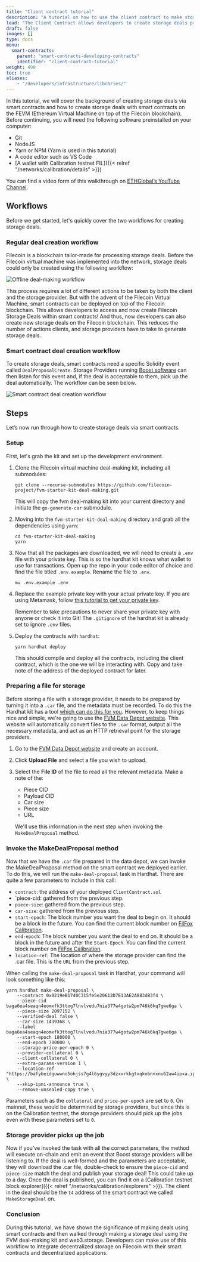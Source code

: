 ```yaml
---
title: "Client contract tutorial"
description: "A tutorial on how to use the client contract to make storage deals using smart contracts."
lead: "The Client Contract allows developers to create storage deals programmatically via smart contracts."
draft: false
images: []
type: docs
menu:
  smart-contracts:
    parent: "smart-contracts-developing-contracts"
    identifier: "client-contract-tutorial"
weight: 490
toc: true
aliases:
    - "/developers/infrastructure/libraries/"
---
```


In this tutorial, we will cover the background of creating storage deals via smart contracts and how to create storage deals with smart contracts on the FEVM (Ethereum Virtual Machine on top of the Filecoin blockchain). Before continuing, you will need the following software preinstalled on your computer:

- Git
- NodeJS
- Yarn or NPM (Yarn is used in this tutorial)
- A code editor such as VS Code
- [A wallet with Calibration testnet FIL]({{< relref "/networks/calibration/details" >}})

You can find a video form of this walkthrough on [ETHGlobal’s YouTube Channel](https://www.youtube.com/watch?v=27EV3gQGY9k). 

## Workflows

Before we get started, let's quickly cover the two workflows for creating storage deals.

### Regular deal creation workflow

Filecoin is a blockchain tailor-made for processing storage deals. Before the Filecoin virtual machine was implemented into the network, storage deals could only be created using the following workflow:

![Offline deal-making workflow](deal-workflow.png)

This process requires a lot of different actions to be taken by both the client and the storage provider. But with the advent of the Filecoin Virtual Machine, smart contracts can be deployed on top of the Filecoin blockchain. This allows developers to access and now create Filecoin Storage Deals within smart contracts! And thus, now developers can also create new storage deals on the Filecoin blockchain. This reduces the number of actions clients, and storage providers have to take to generate storage deals.

### Smart contract deal creation workflow

To create storage deals, smart contracts need a specific Solidity event called `DealProposalCreate`. Storage Providers running [Boost software](https://boost.filecoin.io/) can then listen for this event and, if the deal is acceptable to them, pick up the deal automatically. The workflow can be seen below.

![Smart contract deal creation workflow](new-deal-workflow.png)

## Steps

Let’s now run through how to create storage deals via smart contracts.

### Setup

First, let's grab the kit and set up the development environment.

1. Clone the Filecoin virtual machine deal-making kit, including all submodules:

    ```shell
    git clone --recurse-submodules https://github.com/filecoin-project/fvm-starter-kit-deal-making.git
    ```

    This will copy the fvm deal-making kit into your current directory and initiate the `go-generate-car` submodule. 

1. Moving into the `fvm-starter-kit-deal-making` directory and grab all the dependencies using `yarn`:

    ```shell
    cd fvm-starter-kit-deal-making
    yarn
    ```

1. Now that all the packages are downloaded, we will need to create a `.env` file with your private key. This is so the hardhat kit knows what wallet to use for transactions. Open up the repo in your code editor of choice and find the file titled `.env.example`. Rename the file to `.env`. 

    ```
    mv .env.example .env
    ```

1. Replace the example private key with your actual private key. If you are using Metamask, follow [this tutorial to get your private key](https://support.metamask.io/hc/en-us/articles/360015289632-How-to-export-an-account-s-private-key#:~:text=On%20the%20account%20page%2C%20click,click%20%E2%80%9CConfirm%E2%80%9D%20to%20proceed.). 

    Remember to take precautions to never share your private key with anyone or check it into Git! The `.gitignore` of the hardhat kit is already set to ignore `.env` files.

1. Deploy the contracts with `hardhat`:

    ```shell
    yarn hardhat deploy
    ```

    This should compile and deploy all the contracts, including the client contract, which is the one we will be interacting with. Copy and take note of the address of the deployed contract for later. 

### Preparing a file for storage

Before storing a file with a storage provider, it needs to be prepared by turning it into a `.car` file, and the metadata must be recorded. To do this the Hardhat kit has a tool [which can do this for you](https://github.com/filecoin-project/fevm-hardhat-kit/tree/main/tools). However, to keep things nice and simple, we're going to use the [FVM Data Depot website](https://data.lighthouse.storage/). This website will automatically convert files to the `.car` format, output all the necessary metadata, and act as an HTTP retrieval point for the storage providers.

1. Go to the [FVM Data Depot website](https://data.lighthouse.storage/) and create an account.
1. Click **Upload File** and select a file you wish to upload.
1. Select the **File ID** of the file to read all the relevant metadata. Make a note of the:

    - Piece CID
    - Payload CID
    - Car size
    - Piece size
    - URL

    We'll use this information in the next step when invoking the `MakeDealProposal` method. 

### Invoke the MakeDealProposal method

Now that we have the `.car` file prepared in the data depot, we can invoke the MakeDealProposal method on the smart contract we deployed earlier. To do this, we will run the `make-deal-proposal` task in Hardhat. There are quite a few parameters to include in this call:

- `contract`: the address of your deployed `ClientContract.sol`
- `piece-cid: gathered from the previous step.
- `piece-size`: gathered from the previous step.
- `car-size`: gathered from the previous step.
- `start-epoch`: The block number you want the deal to begin on. It should be a block in the future. You can find the current block number on [FilFox Calibration](https://calibration.filfox.info/en). 
- `end-epoch`: The block number you want the deal to end on. It should be a block in the future and after the `Start-Epoch`. You can find the current block number on [FilFox Calibration](https://calibration.filfox.info/en). 
- `location-ref`: The location of where the storage provider can find the .car file. This is the `URL` from the previous step.

When calling the `make-deal-proposal` task in Hardhat, your command will look something like this:

```shell
yarn hardhat make-deal-proposal \ 
    --contract 0x0219eB1740C315fe5e20612D7E13AE2A883dB3f4 \
    --piece-cid baga6ea4seaqn4eomxfk3ttog7lnvlvedu7nia377w4gotw2pm746k6kq7gwe6ga \
    --piece-size 2097152 \
    --verified-deal false \
    --car-size 1439368 \
    --label baga6ea4seaqn4eomxfk3ttog7lnvlvedu7nia377w4gotw2pm746k6kq7gwe6ga \
    --start-epoch 180000 \
    --end-epoch 700000 \
    --storage-price-per-epoch 0 \
    --provider-collateral 0 \
    --client-collateral 0 \
    --extra-params-version 1 \
    --location-ref "https://bafybeidguwwno5ohjss7g4l6ygvyy3dzxxrkkgtxqkobnnxnu62aw4ipxa.ipfs.w3s.link/ipfs/bafybeidguwwno5ohjss7g4l6ygvyy3dzxxrkkgtxqkobnnxnu62aw4ipxa/baga6ea4seaqn4eomxfk3ttog7lnvlvedu7nia377w4gotw2pm746k6kq7gwe6ga.car \
    --skip-ipni-announce true \
    --remove-unsealed-copy true \
```

Parameters such as the `collateral` and `price-per-epoch` are set to `0`. On mainnet, these would be determined by storage providers, but since this is on the Calibration testnet, the storage providers should pick up the jobs even with these parameters set to `0`.

### Storage provider picks up the job

Now if you’ve invoked the task with all the correct parameters, the method will execute on-chain and emit an event that Boost storage providers will be listening to. If the deal is well-formed and the parameters are acceptable, they will download the .car file, double-check to ensure the `piece-cid` and `piece-size` match the deal and publish your storage deal! This could take up to a day. Once the deal is published, you can find it on a [Calibration testnet block explorer]({{< relref "/networks/calibration/explorers" >}}). The client in the deal should be the `t4` address of the smart contract we called `MakeStorageDeal` on.

### Conclusion

During this tutorial, we have shown the significance of making deals using smart contracts and then walked through making a storage deal using the FVM deal-making kit and web3.storage. Developers can make use of this workflow to integrate decentralized storage on Filecoin with their smart contracts and decentralized applications. 
